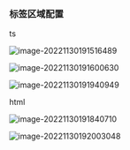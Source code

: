 ### 标签区域配置

ts

![image-20221130191516489](https://s2.loli.net/2022/12/02/Ebr4FSxmPwNDLkv.png)

![image-20221130191600630](https://s2.loli.net/2022/12/02/pGJ1fj5MgAq6elo.png)

![image-20221130191940949](https://s2.loli.net/2022/12/02/Hw6jJ9yEvgtPFZX.png)

html

![image-20221130191840710](https://s2.loli.net/2022/12/02/fDQ6lUzOPh1dg8S.png)

![image-20221130192003048](https://s2.loli.net/2022/12/02/iexFCbvum4MhjpG.png)